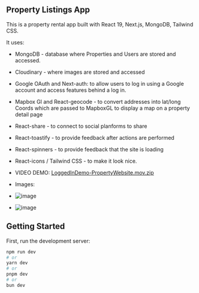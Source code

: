 ## Property Listings App

This is a property rental app built with React 19, Next.js, MongoDB, Tailwind CSS.

It uses:

- MongoDB - database where Properties and Users are stored and accessed.

- Cloudinary - where images are stored and accessed

- Google OAuth and Next-auth: to allow users to log in using a Google account and access features behind a log in.

- Mapbox Gl and React-geocode - to convert addresses into lat/long Coords which are passed to MapboxGL to display a map on a property detail page

- React-share - to connect to social planforms to share

- React-toastify - to provide feedback after actions are performed

- React-spinners - to provide feedback that the site is loading

- React-icons / Tailwind CSS - to make it look nice.

- VIDEO DEMO:
[LoggedInDemo-PropertyWebsite.mov.zip](https://github.com/user-attachments/files/20738384/LoggedInDemo-PropertyWebsite.mov.zip)

- Images:

- ![image](https://github.com/user-attachments/assets/ffd2c4b2-755f-415a-8196-6bfe0b71dfe0)
- ![image](https://github.com/user-attachments/assets/2c5b9adf-c2a5-4e6c-a973-53ee82a1b6db)



## Getting Started

First, run the development server:

```bash
npm run dev
# or
yarn dev
# or
pnpm dev
# or
bun dev
```
